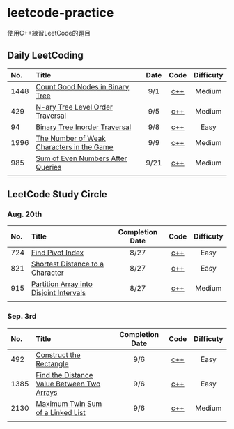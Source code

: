 # leetcode-practice
使用C++練習LeetCode的題目

## Daily LeetCoding  

|No.|Title|Date|Code|Difficuty|
|:--|:--|:--:|:--:|:--:|
|1448|[Count Good Nodes in Binary Tree](https://leetcode.com/problems/count-good-nodes-in-binary-tree/)|9/1|[c++](https://github.com/Madfater/leetcode-practice/blob/master/Daily%20LeetCode/.1448/1448.cpp)|Medium|
|429|[N-ary Tree Level Order Traversal](https://leetcode.com/problems/n-ary-tree-level-order-traversal/)|9/5|[c++](https://github.com/Madfater/leetcode-practice/blob/master/Daily%20LeetCode/.429/429(ver.DFS).cpp)|Medium|
|94|[Binary Tree Inorder Traversal](https://leetcode.com/problems/binary-tree-inorder-traversal/)|9/8|[c++](https://github.com/Madfater/leetcode-practice/blob/master/Daily%20LeetCode/.94/94(ver.Recursive).cpp)|Easy|
|1996|[The Number of Weak Characters in the Game](https://leetcode.com/problems/the-number-of-weak-characters-in-the-game/)|9/9|[c++](https://github.com/Madfater/leetcode-practice/blob/master/Daily%20LeetCode/.1996/1996.cpp)|Medium|
|985|[Sum of Even Numbers After Queries](https://leetcode.com/problems/sum-of-even-numbers-after-queries/)|9/21|[c++](https://github.com/Madfater/leetcode-practice/blob/master/Daily%20LeetCode/.985/985.cpp)|Medium|
||||||


## LeetCode Study Circle

### Aug. 20th
|No.|Title|Completion Date|Code|Difficuty|
|:--|:--|:--:|:--:|:--:|
|724|[Find Pivot Index](https://leetcode.com/problems/find-pivot-index/)|8/27|[c++](https://github.com/Madfater/leetcode-practice/blob/master/LeetCode%20Study%20Circle/Aug.20th/.724/724.cpp)|Easy|
|821|[Shortest Distance to a Character](https://leetcode.com/problems/shortest-distance-to-a-character/)|8/27|[c++](https://github.com/Madfater/leetcode-practice/blob/master/LeetCode%20Study%20Circle/Aug.20th/.724/724.cpp)|Easy|
|915|[Partition Array into Disjoint Intervals](https://leetcode.com/problems/partition-array-into-disjoint-intervals/)|8/27|[c++](https://github.com/Madfater/leetcode-practice/blob/master/LeetCode%20Study%20Circle/Aug.20th/.915/915.cpp)|Medium|
||||||

### Sep. 3rd
|No.|Title|Completion Date|Code|Difficuty
|:--|:--|:--:|:--:|:--:|
|492|[Construct the Rectangle](https://leetcode.com/problems/construct-the-rectangle/)|9/6|[c++](https://github.com/Madfater/leetcode-practice/blob/master/LeetCode%20Study%20Circle/Sep.3rd/.492/492.cpp)|Easy|
|1385|[Find the Distance Value Between Two Arrays](https://leetcode.com/problems/find-the-distance-value-between-two-arrays/)|9/6|[c++](https://github.com/Madfater/leetcode-practice/blob/master/LeetCode%20Study%20Circle/Sep.3rd/.1385/1385.cpp)|Easy|
|2130|[Maximum Twin Sum of a Linked List](https://leetcode.com/problems/maximum-twin-sum-of-a-linked-list/)|9/6|[c++](https://github.com/Madfater/leetcode-practice/blob/master/LeetCode%20Study%20Circle/Sep.3rd/.2130/2130.cpp)|Medium|
||||||